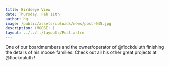 ```yaml
---
title: Birdseye View
date: Thursday, Feb 11th
author: hg
image: /public/assets/uploads/news/post-045.jpg
description: (MOOSE! )
layout: ../../../layouts/Post.astro
---
```


One of our boardmembers and the owner/operator of @flockduluth finishing the details of his moose families. Check out all his other great projects at @flockduluth !
